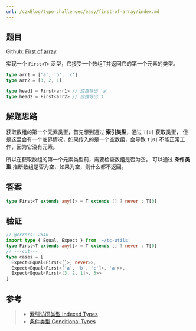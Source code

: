 ```yaml
---
url: /czxBlog/type-challenges/easy/first-of-array/index.md
---
```

## 题目

Github: [First of array](https://github.com/type-challenges/type-challenges/blob/main/questions/00014-easy-first/)

实现一个 `First<T>` 泛型，它接受一个数组T并返回它的第一个元素的类型。

```ts
type arr1 = ['a', 'b', 'c']
type arr2 = [3, 2, 1]

type head1 = First<arr1> // 应推导出 'a'
type head2 = First<arr2> // 应推导出 3
```

## 解题思路

获取数组的第一个元素类型，首先想到通过 **索引类型**，通过 `T[0]` 获取类型，
但是这里会有一个临界情况，如果传入的是一个空数组，会导致 `T[0]` 不能正常工作，因为它没有元素。

所以在获取数组的第一个元素类型前，需要检查数组是否为空。
可以通过 **条件类型** 推断数组是否为空，如果为空，则什么都不返回。

## 答案

```ts
type First<T extends any[]> = T extends [] ? never : T[0]
```

## 验证

```ts twoslash
// @errors: 2540
import type { Equal, Expect } from '~/tc-utils'
type First<T extends any[]> = T extends [] ? never : T[0]
// ---cut---
type cases = [
  Expect<Equal<First<[]>, never>>,
  Expect<Equal<First<['a', 'b', 'c']>, 'a'>>,
  Expect<Equal<First<[3, 2, 1]>, 3>>
]
```

## 参考

> * [索引访问类型 Indexed Types](https://www.typescriptlang.org/docs/handbook/2/indexed-access-types.html)
> * [条件类型 Conditional Types](https://www.typescriptlang.org/docs/handbook/2/conditional-types.html)
